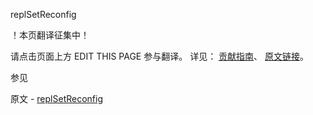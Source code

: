  replSetReconfig

 ！本页翻译征集中！

请点击页面上方 EDIT THIS PAGE 参与翻译。
详见：
[贡献指南]( https://github.com/JinMuInfo/MongoDB-Manual-zh/blob/master/CONTRIBUTING.md )、
[原文链接](  https://docs.mongodb.com/manual/reference/command/replSetReconfig/  )。

 参见

原文 - [replSetReconfig]( https://docs.mongodb.com/manual/reference/command/replSetReconfig/ )

